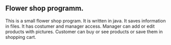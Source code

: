 ## Flower shop programm.
This is a small flower shop program. 
It is written in java. It saves information in files. 
It has costumer and manager access. Manager can add or edit products with pictures. 
Customer can buy or see products or save them in shopping cart.
